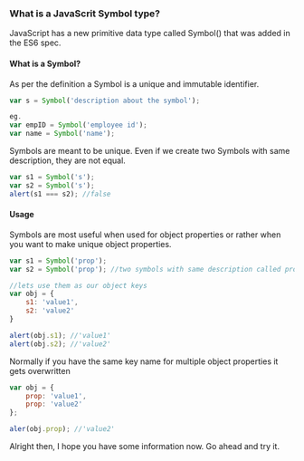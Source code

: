 ### What is a JavaScrit Symbol type?

JavaScript has a new primitive data type called Symbol() that was added in the ES6 spec. 

#### What is a Symbol?
As per the definition a Symbol is a unique and immutable identifier.

```js
var s = Symbol('description about the symbol');

eg.
var empID = Symbol('employee id');
var name = Symbol('name');
```

Symbols are meant to be unique. Even if we create two Symbols with same description, they are not equal.

```js
var s1 = Symbol('s');
var s2 = Symbol('s');
alert(s1 === s2); //false
```

#### Usage
Symbols are most useful when used for object properties or rather when you want to make unique object properties.

```js
var s1 = Symbol('prop'); 
var s2 = Symbol('prop'); //two symbols with same description called prop

//lets use them as our object keys
var obj = {
    s1: 'value1',
    s2: 'value2'
}

alert(obj.s1); //'value1'
alert(obj.s2); //'value2'
```

Normally if you have the same key name for multiple object properties it gets overwritten

```js
var obj = {
    prop: 'value1',
    prop: 'value2'
};

aler(obj.prop); //'value2'
```

Alright then, I hope you have some information now. Go ahead and try it.